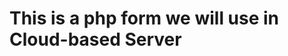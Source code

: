 # This is a php form we will use in Cloud-based Server 


<img href="https://php.tutorials24x7.com/uploads/2020-06-20/banner/tutorials24x7-connect-mysql-database-using-php-banner.jpg">
